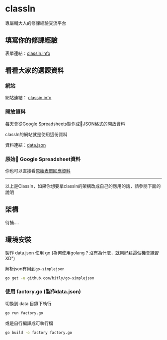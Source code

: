 # classIn

專屬輔大人的修課經驗交流平台

## 填寫你的修課經驗

表單連結：[classin.info](https://classin.info)

## 看看大家的選課資料

### 網站

網站連結： [classin.info](https://classin.info)

### 開放資料

每天會從Google Spreadsheets製作成JSON格式的開放資料

classIn的網站就是使用這份資料

資料連結：[data.json](https://classin.info/data/data.json)

### 原始 Google Spreadsheet資料

你也可以直接看[原始表單回應資料](https://docs.google.com/spreadsheets/d/1aKaEzOVSxhggU_ydTTvlxGID_rkBPIbS9_WZrQVREpo)

---

以上是ClassIn，如果你想要拿classIn的架構改成自己的應用的話，請參閱下面的說明

## 架構

待捕....

## 環境安裝

製作 data.json 使用 go (為何使用golang ? 沒有為什麼，就剛好藉這個機會練習XD")

解析json有用到`go-simplejson`

``` bash
go get -u github.com/bitly/go-simplejson
```

### 使用 factory.go (製作data.json)

切換到 data 目錄下執行

``` bash
go run factory.go
```

或是自行編譯成可執行檔

``` bash
go build -o factory factory.go
```
